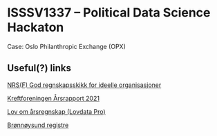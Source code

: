 # ISSSV1337 – Political Data Science Hackaton
Case: Oslo Philanthropic Exchange (OPX)

## Useful(?) links

[NRS(F) God regnskapsskikk for ideelle organisasjoner](https://www.regnskapsstiftelsen.no/regnskap/regnskapsstandarder/nrsf-god-regnskapsskikk-for-ideelle-organisasjoner/)

[Kreftforeningen Årsrapport 2021](https://kreftforeningen.no/content/uploads/2022/06/Kreftforeningens-årsrapport-2021.pdf)

[Lov om årsregnskap (Lovdata Pro)](https://lovdata.no/pro/lov/1998-07-17-56)

[Brønnøysund registre](https://data.norge.no/organizations/974760673)